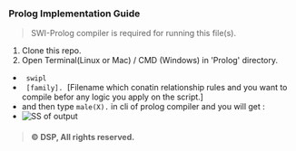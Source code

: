 ### Prolog Implementation Guide

> SWI-Prolog compiler is required for running this file(s).

1. Clone this repo.
2. Open Terminal(Linux or Mac) / CMD (Windows) in 'Prolog' directory.
  - ``` swipl```
  - ``` [family].```&nbsp; [Filename which conatin relationship rules and you want to compile befor any logic you apply on the script.]
  - and then type ```male(X).``` in cli of prolog compiler and you will get : 
  - ![SS of output](https://user-images.githubusercontent.com/103633791/174136363-52b2555e-47eb-4ba1-b7d6-ab336fe20ee7.png)

> #### &copy; DSP, All rights reserved.
